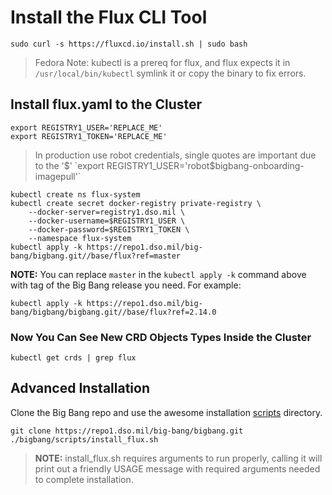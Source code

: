 # Install the Flux CLI Tool

```shell
sudo curl -s https://fluxcd.io/install.sh | sudo bash
```

> Fedora Note: kubectl is a prereq for flux, and flux expects it in `/usr/local/bin/kubectl` symlink it or copy the binary to fix errors.

## Install flux.yaml to the Cluster

```shell
export REGISTRY1_USER='REPLACE_ME'
export REGISTRY1_TOKEN='REPLACE_ME'
```

> In production use robot credentials, single quotes are important due to the '$'  
`export REGISTRY1_USER='robot$bigbang-onboarding-imagepull'`

```shell
kubectl create ns flux-system
kubectl create secret docker-registry private-registry \
    --docker-server=registry1.dso.mil \
    --docker-username=$REGISTRY1_USER \
    --docker-password=$REGISTRY1_TOKEN \
    --namespace flux-system
kubectl apply -k https://repo1.dso.mil/big-bang/bigbang.git//base/flux?ref=master
```
**NOTE:** You can replace ```master``` in the ```kubectl apply -k``` command above with tag of the Big Bang release you need. For example:
```
kubectl apply -k https://repo1.dso.mil/big-bang/bigbang/bigbang.git//base/flux?ref=2.14.0
```

### Now You Can See New CRD Objects Types Inside the Cluster

```shell
kubectl get crds | grep flux
```

## Advanced Installation

Clone the Big Bang repo and use the awesome installation [scripts](https://repo1.dso.mil/big-bang/bigbang/-/tree/master/scripts) directory.

```shell
git clone https://repo1.dso.mil/big-bang/bigbang.git
./bigbang/scripts/install_flux.sh
```

> **NOTE:** install_flux.sh requires arguments to run properly, calling it will print out a friendly USAGE message with required arguments needed to complete installation.
